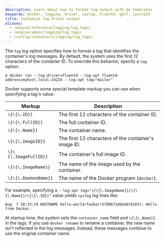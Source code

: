 ```yaml
---
description: Learn about how to format log output with Go templates
keywords: docker, logging, driver, syslog, Fluentd, gelf, journald
title: Customize log driver output
aliases:
  - /engine/reference/logging/log_tags/
  - /engine/admin/logging/log_tags/
  - /config/containers/logging/log_tags/
---
```


The `tag` log option specifies how to format a tag that identifies the
container's log messages. By default, the system uses the first 12 characters of
the container ID. To override this behavior, specify a `tag` option:

```console
$ docker run --log-driver=fluentd --log-opt fluentd-address=myhost.local:24224 --log-opt tag="mailer"
```

Docker supports some special template markup you can use when specifying a tag's value:

| Markup             | Description                                          |
| ------------------ | ---------------------------------------------------- |
| `\{\{\.ID}}`          | The first 12 characters of the container ID.         |
| `\{\{\.FullID}}`      | The full container ID.                               |
| `\{\{\.Name}}`        | The container name.                                  |
| `\{\{\.ImageID}}`     | The first 12 characters of the container's image ID. |
| `\{\{\.ImageFullID}}` | The container's full image ID.                       |
| `\{\{\.ImageName}}`   | The name of the image used by the container.         |
| `\{\{\.DaemonName}}`  | The name of the Docker program (`docker`).           |

For example, specifying a `--log-opt tag="\{\{\.ImageName}}/\{\{\.Name}}/\{\{\.ID}}"` value yields `syslog` log lines like:

```none
Aug  7 18:33:19 HOSTNAME hello-world/foobar/5790672ab6a0[9103]: Hello from Docker.
```

At startup time, the system sets the `container_name` field and `\{\{\.Name}}` in
the tags. If you use `docker rename` to rename a container, the new name isn't
reflected in the log messages. Instead, these messages continue to use the
original container name.
